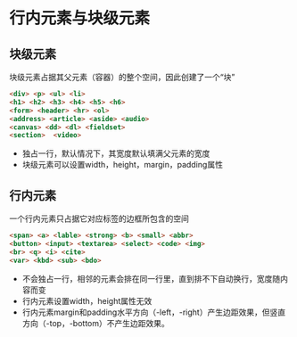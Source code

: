 # 行内元素与块级元素

## 块级元素

块级元素占据其父元素（容器）的整个空间，因此创建了一个“块”

```html
<div> <p> <ul> <li>
<h1> <h2> <h3> <h4> <h5> <h6>
<form> <header> <hr> <ol>
<address> <article> <aside> <audio>
<canvas> <dd> <dl> <fieldset>
<section>  <video>
```

- 独占一行，默认情况下，其宽度默认填满父元素的宽度
- 块级元素可以设置width，height，margin，padding属性

## 行内元素

一个行内元素只占据它对应标签的边框所包含的空间

```html
<span> <a> <lable> <strong> <b> <small> <abbr>
<button> <input> <textarea> <select> <code> <img>
<br> <q> <i> <cite>
<var> <kbd> <sub> <bdo>
```

- 不会独占一行，相邻的元素会排在同一行里，直到排不下自动换行，宽度随内容而变
- 行内元素设置width，height属性无效
- 行内元素margin和padding水平方向（-left，-right）产生边距效果，但竖直方向（-top，-bottom）不产生边距效果。
